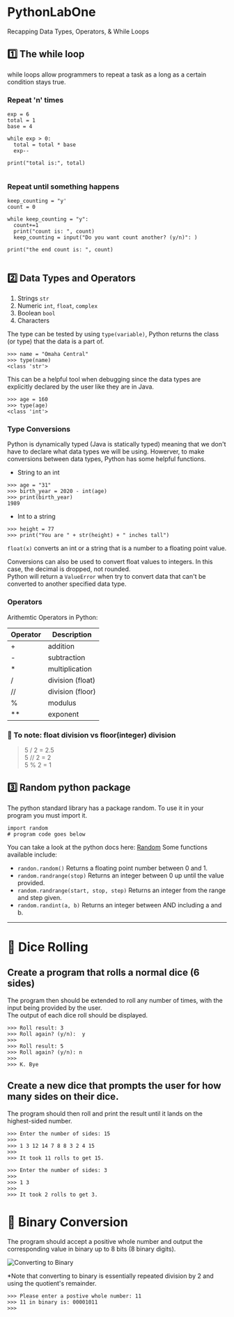 # PythonLabOne
Recapping Data Types, Operators, & While Loops

## :one: The while loop
while loops allow programmers to repeat a task as a long as a certain condition stays true.  

### Repeat 'n' times
```
exp = 6
total = 1
base = 4

while exp > 0: 
  total = total * base
  exp--

print("total is:", total)
  
```

### Repeat until something happens
```
keep_counting = "y'
count = 0

while keep_counting = "y":
  count+=1
  print("count is: ", count)
  keep_counting = input("Do you want count another? (y/n)": )
  
print("the end count is: ", count)
  
```

## :two: Data Types and Operators 

1. Strings `str`
2. Numeric `int`, `float`, `complex`
3. Boolean `bool`
4. Characters

The type can be tested by using `type(variable)`, Python returns the class (or type) that the data is a part of. 
```
>>> name = "Omaha Central"
>>> type(name)
<class 'str'>
```

This can be a helpful tool when debugging since the data types are explicitly declared by the user like they are in Java. 
```
>>> age = 160
>>> type(age)
<class 'int'>
```
### Type Conversions
Python is dynamically typed (Java is statically typed) meaning that we don't have to declare what data types we will be using.  Howerver, to make conversions between data types, Python has some helpful functions.  

- String to an int
```
>>> age = "31"  
>>> birth_year = 2020 - int(age)
>>> print(birth_year)
1989 
```
- Int to a string
```
>>> height = 77
>>> print("You are " + str(height) + " inches tall")
```

`float(x)` converts an int or a string that is a number to a floating point value.  

Conversions can also be used to convert float values to integers. In this case, the decimal is dropped, not rounded.  
Python will return a `ValueError` when try to convert data that can't be converted to another specified data type.  

### Operators 
Arithemtic Operators in Python: 

| Operator    | Description |
| --- | --- |
| + | addition |
| - | subtraction |
| * | multiplication|
| / | division (float) |
| // | division (floor) | 
| % | modulus | 
| ** | exponent |

### :memo: To note: float division vs floor(integer) division
> 5 / 2 = 2.5  
> 5 // 2 = 2  
> 5 % 2 = 1  

## :three: Random python package
The python standard library has a package random.  To use it in your program you must import it.
```
import random
# program code goes below

```
You can take a look at the python docs here: [Random](https://docs.python.org/3/library/random.html)
Some functions available include:
- `randon.random()` Returns a floating point number between 0 and 1. 
- `random.randrange(stop)`  Returns an integer between 0 up until the value provided.  
- `random.randrange(start, stop, step)` Returns an integer from the range and step given.  
- `random.randint(a, b)`  Returns an integer between AND including a and b.  


---

# :floppy_disk: Dice Rolling


## Create a program that rolls a normal dice (6 sides)
The program then should be extended to roll any number of times, with the input being provided by the user.  
The output of each dice roll should be displayed.  

```
>>> Roll result: 3
>>> Roll again? (y/n):  y
>>> 
>>> Roll result: 5
>>> Roll again? (y/n): n
>>>
>>> K. Bye

```

## Create a new dice that prompts the user for how many sides on their dice.  
The program should then roll and print the result until it lands on the highest-sided number.  
```
>>> Enter the number of sides: 15
>>>
>>> 1 3 12 14 7 8 8 3 2 4 15 
>>>
>>> It took 11 rolls to get 15.  
```

```
>>> Enter the number of sides: 3
>>>
>>> 1 3
>>>
>>> It took 2 rolls to get 3.  
```

# :floppy_disk: Binary Conversion
The program should accept a positive whole number and output the corresponding value in binary up to 8 bits (8 binary digits).  

![Converting to Binary](https://media.geeksforgeeks.org/wp-content/uploads/decimal2binary.png)

*Note that converting to binary is essentially repeated division by 2 and using the quotient's remainder.  

```
>>> Please enter a postive whole number: 11  
>>> 11 in binary is: 00001011
>>> 
```
